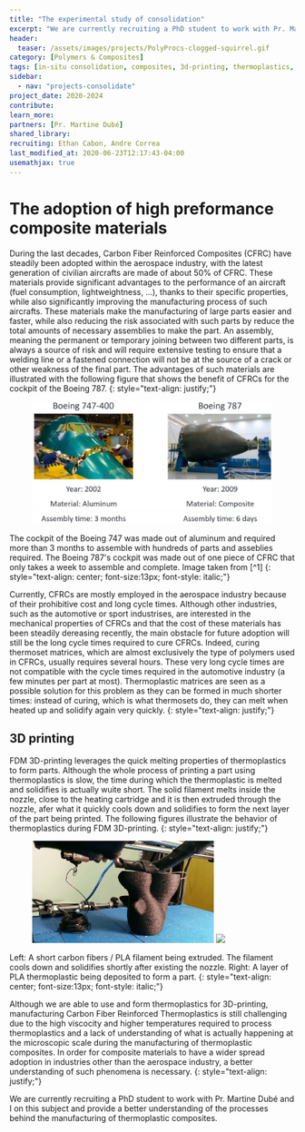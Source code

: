 ```yaml
---
title: "The experimental study of consolidation"
excerpt: "We are currently recruiting a PhD student to work with Pr. Martine Dubé and I on this subject and provide a better understanding of the processes behind the manufacturing of thermoplastic composites"
header:
  teaser: /assets/images/projects/PolyProcs-clogged-squirrel.gif
category: [Polymers & Composites]
tags: [in-situ consolidation, composites, 3d-printing, thermoplastics, welding]
sidebar:
  - nav: "projects-consolidate"
project_date: 2020-2024
contribute: 
learn_more: 
partners: [Pr. Martine Dubé]
shared_library: 
recruiting: Ethan Cabon, Andre Correa
last_modified_at: 2020-06-23T12:17:43-04:00
usemathjax: true 
---
```


# The adoption of high preformance composite materials

During the last decades, Carbon Fiber Reinforced Composites (CFRC) have steadily been adopted within the aerospace industry, with the latest generation of civilian aircrafts are made of about 50% of CFRC. These materials provide significant advantages to the performance of an aircraft (fuel consumption, lightweightness, ...), thanks to their specific properties, while also significantly improving the manufacturing process of such aircrafts. These materials make the manufacturing of large parts easier and faster, while also reducing the risk associated with such parts by reduce the total amounts of necessary assemblies to make the part. An assembly, meaning the permanent or temporary joining between two different parts, is always a source of risk and will require extensive testing to ensure that a welding line or a fastened connection will not be at the source of a crack or other weakness of the final part. The advantages of such materials are illustrated with the following figure that shows the benefit of CFRCs for the cockpit of the Boeing 787.
{: style="text-align: justify;"}

<figure>
    <a href="https://compositeskn.org/webinars/"><img src="/assets/images/projects/PolyProcs-consolidate-B787.jpg"></a>
</figure>
The cockpit of the Boeing 747 was made out of aluminum and required more than 3 months to assemble with hundreds of parts and asseblies required. The Boeing 787's cockpit was made out of one piece of CFRC that only takes a week to assemble and complete.  Image taken from [^1]
{: style="text-align: center; font-size:13px; font-style: italic;"}

Currently, CFRCs are mostly employed in the aerospace industry because of their prohibitive cost and long cycle times. Although other industries, such as the automotive or sport industrises, are interested in the mechanical properties of CFRCs and that the cost of these materials has been steadily dereasing recently, the main obstacle for future adoption will still be the long cycle times required to cure CFRCs. Indeed, curing thermoset matrices, which are almost exclusively the type of polymers used in CFRCs, usually requires several hours. These very long cycle times are not compatible with the cycle times required in the automotive industry (a few minutes per part at most). Thermoplastic matrices are seen as a possible solution for this problem as they can be formed in much shorter times: instead of curing, which is what thermosets do, they can melt when heated up and solidify again very quickly.
{: style="text-align: justify;"}

## 3D printing

FDM 3D-printing leverages the quick melting properties of thermoplastics to form parts. Although the whole process of printing a part using thermoplastics is slow, the time during which the thermoplastic is melted and solidifies is actually wuite short. The solid filament melts inside the nozzle, close to the heating cartridge and it is then extruded through the nozzle, afer what it quickly cools down and solidifies to form the next layer of the part being printed. The following figures illustrate the behavior of thermoplastics during FDM 3D-printing. 
{: style="text-align: justify;"}

<figure class="half">
    <a href="/assets/images/projects/PolyProcs-clogged-squirrel.gif"><img src="/assets/images/projects/PolyProcs-clogged-squirrel.gif"></a>
    <a href="/assets/images/projects/PolyProcs-clogged-squirrel.gif"><img src="/assets/images/projects/PolyProcs-composite-layer.gif"></a>
</figure>
Left: A short carbon fibers / PLA filament being extruded. The filament cools down and solidifies shortly after existing the nozzle. Right: A layer of PLA thermoplastic being deposited to form a part.
{: style="text-align: center; font-size:13px; font-style: italic;"}

Although we are able to use and form thermoplastics for 3D-printing, manufacturing Carbon Fiber Reinforced Thermoplastics is still challenging due to the high viscocity and higher temperatures required to process thermoplastics and a lack of understanding of what is actually happening at the microscopic scale during the manufacturing of thermoplastic composites. 
In order for composite materials to have a wider spread adoption in industries other than the aerospace industry, a better understanding of such phenomena is necessary.
{: style="text-align: justify;"}

We are currently recruiting a PhD student to work with Pr. Martine Dubé and I on this subject and provide a better understanding of the processes behind the manufacturing of thermoplastic composites.


[^1]: [Composites Knowledge Network, Webinar 01](https://compositeskn.org/webinars/)